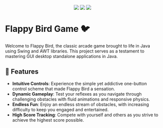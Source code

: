 <p align="center">
  <img src="https://img.shields.io/badge/Language-Java-orange">
  <img src="https://img.shields.io/badge/Library-Swing%20%26%20AWT-blue">
  <img src="https://img.shields.io/badge/Platform-Desktop-brightgreen">
</p>

# Flappy Bird Game 🐦

Welcome to Flappy Bird, the classic arcade game brought to life in Java using Swing and AWT libraries. This project serves as a testament to mastering GUI desktop standalone applications in Java.

## 🚀 Features

- **Intuitive Controls**: Experience the simple yet addictive one-button control scheme that made Flappy Bird a sensation.
- **Dynamic Gameplay**: Test your reflexes as you navigate through challenging obstacles with fluid animations and responsive physics.
- **Endless Fun**: Enjoy an endless stream of obstacles, with increasing difficulty to keep you engaged and entertained.
- **High Score Tracking**: Compete with yourself and others as you strive to achieve the highest score possible.
